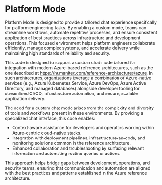 # Platform Mode

Platform Mode is designed to provide a tailored chat experience specifically for platform engineering tasks. By enabling a custom mode, teams can streamline workflows, automate repetitive processes, and ensure consistent application of best practices across infrastructure and development operations. This focused environment helps platform engineers collaborate efficiently, manage complex systems, and accelerate delivery while maintaining high standards of reliability and security.

 This code is designed to support a custom chat mode tailored for integration with modern Azure-based reference architectures,
 such as the one described at https://humanitec.com/reference-architectures/azure. In such architectures, organizations leverage
 a combination of Azure-native services (e.g., Azure Kubernetes Service, Azure DevOps, Azure Active Directory, and managed databases)
 alongside developer tooling for streamlined CI/CD, infrastructure automation, and secure, scalable application delivery.
 
 The need for a custom chat mode arises from the complexity and diversity of tools and workflows present in these environments.
 By providing a specialized chat interface, this code enables:
   - Context-aware assistance for developers and operators working within Azure-centric cloud-native stacks.
   - Integration with deployment pipelines, infrastructure-as-code, and monitoring solutions common in the reference architecture.
   - Enhanced collaboration and troubleshooting by surfacing relevant information and automating routine queries or actions.
 
 This approach helps bridge gaps between development, operations, and security teams, ensuring that communication and automation
 are aligned with the best practices and patterns established in the Azure reference architecture.
 
